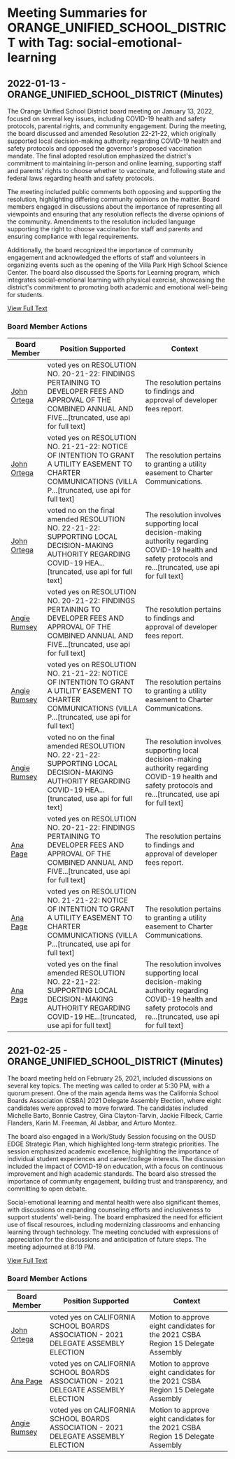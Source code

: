 # Meeting Summaries for ORANGE_UNIFIED_SCHOOL_DISTRICT with Tag: social-emotional-learning

## 2022-01-13 - ORANGE_UNIFIED_SCHOOL_DISTRICT (Minutes)

The Orange Unified School District board meeting on January 13, 2022, focused on several key issues, including COVID-19 health and safety protocols, parental rights, and community engagement. During the meeting, the board discussed and amended Resolution 22-21-22, which originally supported local decision-making authority regarding COVID-19 health and safety protocols and opposed the governor's proposed vaccination mandate. The final adopted resolution emphasized the district's commitment to maintaining in-person and online learning, supporting staff and parents' rights to choose whether to vaccinate, and following state and federal laws regarding health and safety protocols.

The meeting included public comments both opposing and supporting the resolution, highlighting differing community opinions on the matter. Board members engaged in discussions about the importance of representing all viewpoints and ensuring that any resolution reflects the diverse opinions of the community. Amendments to the resolution included language supporting the right to choose vaccination for staff and parents and ensuring compliance with legal requirements.

Additionally, the board recognized the importance of community engagement and acknowledged the efforts of staff and volunteers in organizing events such as the opening of the Villa Park High School Science Center. The board also discussed the Sports for Learning program, which integrates social-emotional learning with physical exercise, showcasing the district's commitment to promoting both academic and emotional well-being for students.

[View Full Text](https://raw.githubusercontent.com/CivicLens/__experiments_CA/refs/heads/main/data/countries/usa/states/ca/counties/orange/school_boards/orange_unified_school_district/2022/2022-01-13-approved-minutes.txt)

### Board Member Actions

| Board Member | Position Supported | Context |
|--------------|--------------------|---------|
| [John Ortega](board_member_5.md) | voted yes on RESOLUTION NO. 20-21-22: FINDINGS PERTAINING TO DEVELOPER FEES AND APPROVAL OF THE COMBINED ANNUAL AND FIVE...[truncated, use api for full text] | The resolution pertains to findings and approval of developer fees report. |
| [John Ortega](board_member_5.md) | voted yes on RESOLUTION NO. 21-21-22: NOTICE OF INTENTION TO GRANT A UTILITY EASEMENT TO CHARTER COMMUNICATIONS (VILLA P...[truncated, use api for full text] | The resolution pertains to granting a utility easement to Charter Communications. |
| [John Ortega](board_member_5.md) | voted no on the final amended RESOLUTION NO. 22-21-22: SUPPORTING LOCAL DECISION-MAKING AUTHORITY REGARDING COVID-19 HEA...[truncated, use api for full text] | The resolution involves supporting local decision-making authority regarding COVID-19 health and safety protocols and re...[truncated, use api for full text] |
| [Angie Rumsey](board_member_2.md) | voted yes on RESOLUTION NO. 20-21-22: FINDINGS PERTAINING TO DEVELOPER FEES AND APPROVAL OF THE COMBINED ANNUAL AND FIVE...[truncated, use api for full text] | The resolution pertains to findings and approval of developer fees report. |
| [Angie Rumsey](board_member_2.md) | voted yes on RESOLUTION NO. 21-21-22: NOTICE OF INTENTION TO GRANT A UTILITY EASEMENT TO CHARTER COMMUNICATIONS (VILLA P...[truncated, use api for full text] | The resolution pertains to granting a utility easement to Charter Communications. |
| [Angie Rumsey](board_member_2.md) | voted no on the final amended RESOLUTION NO. 22-21-22: SUPPORTING LOCAL DECISION-MAKING AUTHORITY REGARDING COVID-19 HEA...[truncated, use api for full text] | The resolution involves supporting local decision-making authority regarding COVID-19 health and safety protocols and re...[truncated, use api for full text] |
| [Ana Page](board_member_1.md) | voted yes on RESOLUTION NO. 20-21-22: FINDINGS PERTAINING TO DEVELOPER FEES AND APPROVAL OF THE COMBINED ANNUAL AND FIVE...[truncated, use api for full text] | The resolution pertains to findings and approval of developer fees report. |
| [Ana Page](board_member_1.md) | voted yes on RESOLUTION NO. 21-21-22: NOTICE OF INTENTION TO GRANT A UTILITY EASEMENT TO CHARTER COMMUNICATIONS (VILLA P...[truncated, use api for full text] | The resolution pertains to granting a utility easement to Charter Communications. |
| [Ana Page](board_member_1.md) | voted yes on the final amended RESOLUTION NO. 22-21-22: SUPPORTING LOCAL DECISION-MAKING AUTHORITY REGARDING COVID-19 HE...[truncated, use api for full text] | The resolution involves supporting local decision-making authority regarding COVID-19 health and safety protocols and re...[truncated, use api for full text] |

## 2021-02-25 - ORANGE_UNIFIED_SCHOOL_DISTRICT (Minutes)

The board meeting held on February 25, 2021, included discussions on several key topics. The meeting was called to order at 5:30 PM, with a quorum present. One of the main agenda items was the California School Boards Association (CSBA) 2021 Delegate Assembly Election, where eight candidates were approved to move forward. The candidates included Michelle Barto, Bonnie Castrey, Gina Clayton-Tarvin, Jackie Filbeck, Carrie Flanders, Karin M. Freeman, Al Jabbar, and Arturo Montez. 

The board also engaged in a Work/Study Session focusing on the OUSD EDGE Strategic Plan, which highlighted long-term strategic priorities. The session emphasized academic excellence, highlighting the importance of individual student experiences and career/college interests. The discussion included the impact of COVID-19 on education, with a focus on continuous improvement and high academic standards. The board also stressed the importance of community engagement, building trust and transparency, and committing to open debate.

Social-emotional learning and mental health were also significant themes, with discussions on expanding counseling efforts and inclusiveness to support students' well-being. The board emphasized the need for efficient use of fiscal resources, including modernizing classrooms and enhancing learning through technology. The meeting concluded with expressions of appreciation for the discussions and anticipation of future steps. The meeting adjourned at 8:19 PM.

[View Full Text](https://raw.githubusercontent.com/CivicLens/__experiments_CA/refs/heads/main/data/countries/usa/states/ca/counties/orange/school_boards/orange_unified_school_district/2021/2021-02-25-approved-minutes.txt)

### Board Member Actions

| Board Member | Position Supported | Context |
|--------------|--------------------|---------|
| [John Ortega](board_member_5.md) | voted yes on CALIFORNIA SCHOOL BOARDS ASSOCIATION - 2021 DELEGATE ASSEMBLY ELECTION | Motion to approve eight candidates for the 2021 CSBA Region 15 Delegate Assembly |
| [Ana Page](board_member_1.md) | voted yes on CALIFORNIA SCHOOL BOARDS ASSOCIATION - 2021 DELEGATE ASSEMBLY ELECTION | Motion to approve eight candidates for the 2021 CSBA Region 15 Delegate Assembly |
| [Angie Rumsey](board_member_2.md) | voted yes on CALIFORNIA SCHOOL BOARDS ASSOCIATION - 2021 DELEGATE ASSEMBLY ELECTION | Motion to approve eight candidates for the 2021 CSBA Region 15 Delegate Assembly |

